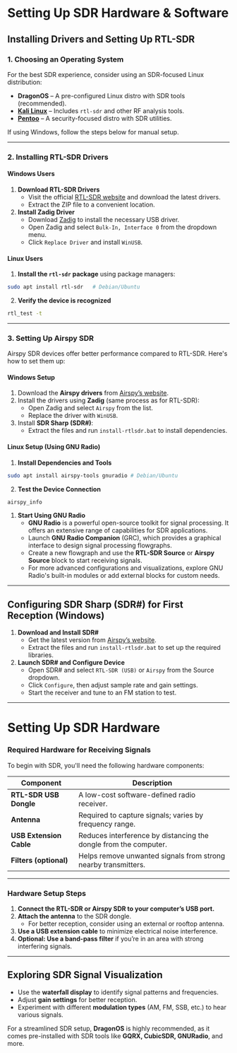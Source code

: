 # Setting Up SDR Hardware & Software

## Installing Drivers and Setting Up RTL-SDR

### 1. Choosing an Operating System

For the best SDR experience, consider using an SDR-focused Linux distribution:

- **DragonOS** – A pre-configured Linux distro with SDR tools (recommended).
- **[Kali Linux](https://www.kali.org/)** – Includes `rtl-sdr` and other RF analysis tools.
- **[Pentoo](https://www.pentoo.ch/)** – A security-focused distro with SDR utilities.

If using Windows, follow the steps below for manual setup.

---

### 2. Installing RTL-SDR Drivers

#### **Windows Users**

1. **Download RTL-SDR Drivers**
    - Visit the official [RTL-SDR website](https://www.rtl-sdr.com/) and download the latest drivers.
    - Extract the ZIP file to a convenient location.
2. **Install Zadig Driver**
    - Download [Zadig](https://zadig.akeo.ie/) to install the necessary USB driver.
    - Open Zadig and select `Bulk-In, Interface 0` from the dropdown menu.
    - Click `Replace Driver` and install `WinUSB`.

#### **Linux Users**

1. **Install the `rtl-sdr` package** using package managers:
```bash
sudo apt install rtl-sdr   # Debian/Ubuntu
```

2. **Verify the device is recognized**
```bash
rtl_test -t
```

---

### 3. Setting Up Airspy SDR

Airspy SDR devices offer better performance compared to RTL-SDR. Here's how to set them up:

#### **Windows Setup**

1. Download the **Airspy drivers** from [Airspy’s website](https://airspy.com/download/).
2. Install the drivers using **Zadig** (same process as for RTL-SDR):
    - Open Zadig and select `Airspy` from the list.
    - Replace the driver with `WinUSB`.
3. Install **SDR Sharp (SDR#)**:
    - Extract the files and run `install-rtlsdr.bat` to install dependencies.

#### **Linux Setup (Using GNU Radio)**

1. **Install Dependencies and Tools**
```bash
sudo apt install airspy-tools gnuradio # Debian/Ubuntu
```

2. **Test the Device Connection**

```bash
airspy_info
```

1. **Start Using GNU Radio**
    - **GNU Radio** is a powerful open-source toolkit for signal processing. It offers an extensive range of capabilities for SDR applications.
    - Launch **GNU Radio Companion** (GRC), which provides a graphical interface to design signal processing flowgraphs.
    - Create a new flowgraph and use the **RTL-SDR Source** or **Airspy Source** block to start receiving signals.
    - For more advanced configurations and visualizations, explore GNU Radio's built-in modules or add external blocks for custom needs.

---

## Configuring SDR Sharp (SDR#) for First Reception (Windows)

1. **Download and Install SDR#**
    - Get the latest version from [Airspy’s website](https://airspy.com/download/).
    - Extract the files and run `install-rtlsdr.bat` to set up the required libraries.
2. **Launch SDR# and Configure Device**
    - Open SDR# and select `RTL-SDR (USB)` or `Airspy` from the Source dropdown.
    - Click `Configure`, then adjust sample rate and gain settings.
    - Start the receiver and tune to an FM station to test.

---

# Setting Up SDR Hardware

### **Required Hardware for Receiving Signals**

To begin with SDR, you'll need the following hardware components:

|Component|Description|
|---|---|
|**RTL-SDR USB Dongle**|A low-cost software-defined radio receiver.|
|**Antenna**|Required to capture signals; varies by frequency range.|
|**USB Extension Cable**|Reduces interference by distancing the dongle from the computer.|
|**Filters (optional)**|Helps remove unwanted signals from strong nearby transmitters.|

---

### **Hardware Setup Steps**

1. **Connect the RTL-SDR or Airspy SDR to your computer’s USB port.**
2. **Attach the antenna** to the SDR dongle.
    - For better reception, consider using an external or rooftop antenna.
3. **Use a USB extension cable** to minimize electrical noise interference.
4. **Optional: Use a band-pass filter** if you’re in an area with strong interfering signals.

---

## Exploring SDR Signal Visualization

- Use the **waterfall display** to identify signal patterns and frequencies.
- Adjust **gain settings** for better reception.
- Experiment with different **modulation types** (AM, FM, SSB, etc.) to hear various signals.

For a streamlined SDR setup, **DragonOS** is highly recommended, as it comes pre-installed with SDR tools like **GQRX, CubicSDR, GNURadio**, and more.
